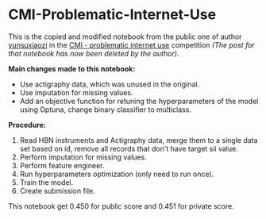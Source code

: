 # CMI-Problematic-Internet-Use

This is the copied and modified notebook from the public one of author <a href="https://github.com/yunsuxiaozi/">yunsuxiaozi</a> in the <a href="https://www.kaggle.com/competitions/child-mind-institute-problematic-internet-use">CMI - problematic internet use</a> competition *(The post for that notebook has now been deleted by the author)*.

**Main changes made to this notebook:**
- Use actigraphy data, which was unused in the original.
- Use imputation for missing values.
- Add an objective function for retuning the hyperparameters of the model using Optuna, change binary classifier to multiclass.

**Procedure:**
1. Read HBN instruments and Actigraphy data, merge them to a single data set based on id, remove all records that don't have target sii value.
2. Perform imputation for missing values.
3. Perform feature engineer.
4. Run hyperparameters optimization (only need to run once).
5. Train the model.
6. Create submission file.

This notebook get 0.450 for public score and 0.451 for private score.
